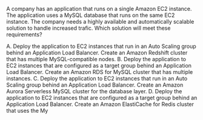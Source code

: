 A company has an application that runs on a single Amazon EC2 instance. The application uses a MySQL database that runs on the same EC2 instance. The company needs a highly available and automatically scalable solution to handle increased trafic. Which solution will meet these requirements? 

A. Deploy the application to EC2 instances that run in an Auto Scaling group behind an Application Load Balancer. Create an Amazon Redshift cluster that has multiple MySQL-compatible nodes. 
B. Deploy the application to EC2 instances that are configured as a target group behind an Application Load Balancer. Create an Amazon RDS for MySQL cluster that has multiple instances. 
C. Deploy the application to EC2 instances that run in an Auto Scaling group behind an Application Load Balancer. Create an Amazon Aurora Serverless MySQL cluster for the database layer. 
D. Deploy the application to EC2 instances that are configured as a target group behind an Application Load Balancer. Create an Amazon ElastiCache for Redis cluster that uses the My